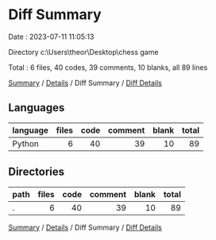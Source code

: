 # Diff Summary

Date : 2023-07-11 11:05:13

Directory c:\\Users\\theor\\Desktop\\chess game

Total : 6 files,  40 codes, 39 comments, 10 blanks, all 89 lines

[Summary](results.md) / [Details](details.md) / Diff Summary / [Diff Details](diff-details.md)

## Languages
| language | files | code | comment | blank | total |
| :--- | ---: | ---: | ---: | ---: | ---: |
| Python | 6 | 40 | 39 | 10 | 89 |

## Directories
| path | files | code | comment | blank | total |
| :--- | ---: | ---: | ---: | ---: | ---: |
| . | 6 | 40 | 39 | 10 | 89 |

[Summary](results.md) / [Details](details.md) / Diff Summary / [Diff Details](diff-details.md)
